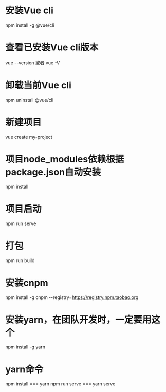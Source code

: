 # 安装Vue cli
npm install -g @vue/cli

# 查看已安装Vue cli版本
vue --version 或者 vue -V

# 卸载当前Vue cli
npm uninstall @vue/cli

# 新建项目
vue create my-project

# 项目node_modules依赖根据package.json自动安装
npm install

# 项目启动
npm run serve

# 打包
npm run build

# 安装cnpm
npm install -g cnpm --registry=https://registry.npm.taobao.org

# 安装yarn，在团队开发时，一定要用这个
npm install -g yarn

# yarn命令 
npm install === yarn 
npm run serve === yarn serve